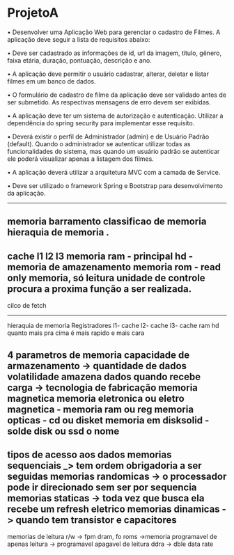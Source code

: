 # ProjetoA

• Desenvolver uma Aplicação Web para gerenciar o cadastro de Filmes. A aplicação deve
seguir a lista de requisitos abaixo:

• Deve ser cadastrado as informações de id, url da imagem, título, gênero, faixa etária,
duração, pontuação, descrição e ano.

• A aplicação deve permitir o usuário cadastrar, alterar, deletar e listar filmes em um banco
de dados.

• O formulário de cadastro de filme da aplicação deve ser validado antes de ser submetido.
As respectivas mensagens de erro devem ser exibidas.

• A aplicação deve ter um sistema de autorização e autenticação. Utilizar a dependência do
spring security para implementar esse requisito.

• Deverá existir o perfil de Administrador (admin) e de Usuário Padrão (default). Quando
o administrador se autenticar utilizar todas as funcionalidades do sistema, mas quando
um usuário padrão se autenticar ele poderá visualizar apenas a listagem dos filmes.

• A aplicação deverá utilizar a arquitetura MVC com a camada de Service.

• Deve ser utilizado o framework Spring e Bootstrap para desenvolvimento da aplicação.

-------------------------
memoria 
barramento
classificao de memoria 
hieraquia de memoria
.
--------------------
cache l1 l2 l3 
memoria ram - principal
hd - memoria de amazenamento 
memoria rom - read only memoria, só leitura
unidade de controle procura a proxima função a ser realizada. 
-
cilco de fetch

---
hieraquia de memoria
Registradores
l1- cache
l2- cache
l3- cache
ram
hd
quanto mais pra cima é mais rapido e mais cara

4 parametros de memoria
capacidade de armazenamento
-> quantidade de dados 
volatilidade
amazena dados quando recebe carga
-> tecnologia de fabricação
memoria magnetica 
memoria eletronica ou eletro magnetica - memoria ram ou reg
memoria opticas - cd ou disket
memoria em disksolid - solde disk ou ssd o nome
----------
tipos de acesso aos dados
memorias sequenciais _> tem ordem obrigadoria a ser seguidas
memorias randomicas -> o processador pode ir direcionado sem ser por sequencia 
memorias staticas -> toda vez que busca ela recebe um refresh eletrico
memorias dinamicas -> quando tem transistor e capacitores
---------------------
memorias de leitura 
r/w -> fpm dram, fo
roms
->memoria programavel de apenas leitura
-> programavel apagavel de leitura
ddra -> dble data rate




